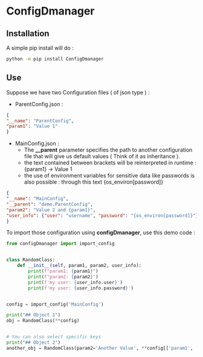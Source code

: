 # ConfigDmanager

## Installation

A simple pip install will do :

```bash
python -m pip install ConfigDmanager
```

## Use

Suppose we have two Configuration files ( of json type ) :
- ParentConfig.json :

```json
{
"__name": "ParentConfig",
"param1": "Value 1"
}
```
- MainConfig.json :
  - The **__parent** parameter specifies the path to another configuration file that will give us default values ( Think of it as inheritance ). 
  - the text contained between brackets will be reinterpreted in runtime : {param1} -> Value 1
  - the use of environment variables for sensitive data like passwords is also possible : through this text {os_environ[password]}
```json
{
"__name": "MainConfig",
"__parent": "demo.ParentConfig",
"param2": "Value 2 and {param1}",
"user_info": {"user": "username", "password": "{os_environ[password]}"}
}
```



To import those configuration using **configDmanager**, use this demo code :

```python
from configDmanager import import_config


class RandomClass:
    def __init__(self, param1, param2, user_info):
        print(f"param1: {param1}")
        print(f"param2: {param2}")
        print(f'my user: {user_info.user}')
        print(f'my user: {user_info.password}')


config = import_config('MainConfig')

print("## Object 1")
obj = RandomClass(**config)


# You can also select specific keys
print("## Object 2")
another_obj = RandomClass(param2='Another Value', **config[['param1', 'user_info']])

```



